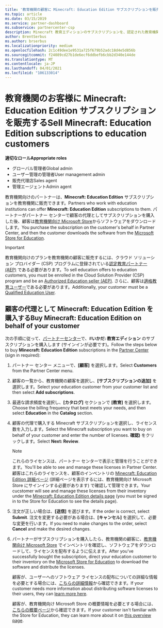 ```yaml
---
title: '教育機関の顧客に Minecraft: Education Edition サブスクリプションを販売する'
ms.topic: article
ms.date: 03/15/2019
ms.service: partner-dashboard
ms.subservice: partnercenter-csp
description: Minecraft 教育エディションのサブスクリプションを、認定された教育機関のお客様に販売し、Microsoft 教育機関からダウンロードすることができます。
author: BrentSerbus
ms.author: brserbus
ms.localizationpriority: medium
ms.openlocfilehash: 2c1c49dee1e9531a725f679b52adc18d4e5d856b
ms.sourcegitcommit: f24089cd27b1de6ecf6ddbefb6cbb2d340e144de
ms.translationtype: MT
ms.contentlocale: ja-JP
ms.lasthandoff: 04/01/2021
ms.locfileid: "106133014"
---
```

# <a name="sell-minecraft-education-edition-subscriptions-to-education-customers"></a><span data-ttu-id="b7820-103">教育機関のお客様に Minecraft: Education Edition サブスクリプションを販売する</span><span class="sxs-lookup"><span data-stu-id="b7820-103">Sell Minecraft: Education Edition subscriptions to education customers</span></span>

<span data-ttu-id="b7820-104">**適切なロール**</span><span class="sxs-lookup"><span data-stu-id="b7820-104">**Appropriate roles**</span></span>

- <span data-ttu-id="b7820-105">グローバル管理者</span><span class="sxs-lookup"><span data-stu-id="b7820-105">Global admin</span></span>
- <span data-ttu-id="b7820-106">ユーザー管理の管理者</span><span class="sxs-lookup"><span data-stu-id="b7820-106">User management admin</span></span>
- <span data-ttu-id="b7820-107">販売代理店</span><span class="sxs-lookup"><span data-stu-id="b7820-107">Sales agent</span></span>
- <span data-ttu-id="b7820-108">管理エージェント</span><span class="sxs-lookup"><span data-stu-id="b7820-108">Admin agent</span></span>

<span data-ttu-id="b7820-109">教育機関向けのパートナーは、**Minecraft: Education Edition** サブスクリプションを教育機関に販売できます。</span><span class="sxs-lookup"><span data-stu-id="b7820-109">Partners who work with education institutions can offer **Minecraft: Education Edition** subscriptions to them.</span></span> <span data-ttu-id="b7820-110">パートナーがパートナー センターで顧客の代理としてサブスクリプションを購入した後、顧客は[教育機関向け Microsoft Store](https://educationstore.microsoft.com)からソフトウェアをダウンロードします。</span><span class="sxs-lookup"><span data-stu-id="b7820-110">You purchase the subscription on the customer's behalf in Partner Center, and then the customer downloads the software from the [Microsoft Store for Education](https://educationstore.microsoft.com).</span></span> 

>[!IMPORTANT]
><span data-ttu-id="b7820-111">教育機関向けのプランを教育機関の顧客に販売するには、クラウド ソリューション プロバイダー (CSP) プログラムに登録されている[認定教育パートナー (AEP)](https://www.mepn.com) である必要があります。</span><span class="sxs-lookup"><span data-stu-id="b7820-111">To sell education offers to education customers, you must be enrolled in the Cloud Solution Provider (CSP) program and be an [Authorized Education seller (AEP)](https://www.mepn.com).</span></span> <span data-ttu-id="b7820-112">さらに、顧客は[適格教育ユーザー](https://www.microsoftvolumelicensing.com/DocumentSearch.aspx?Mode=3&DocumentTypeId=7)である必要があります。</span><span class="sxs-lookup"><span data-stu-id="b7820-112">Additionally, your customer must be a [Qualified Education User](https://www.microsoftvolumelicensing.com/DocumentSearch.aspx?Mode=3&DocumentTypeId=7).</span></span>  

 
## <a name="buy-minecraft-education-edition-on-behalf-of-your-customer"></a><span data-ttu-id="b7820-113">顧客の代理として **Minecraft: Education Edition** を購入する</span><span class="sxs-lookup"><span data-stu-id="b7820-113">Buy **Minecraft: Education Edition** on behalf of your customer</span></span>

<span data-ttu-id="b7820-114">次の手順に従って、[パートナーセンター](https://partnercenter.microsoft.com/pcv/dashboard/overview
)で、#**いかだ: 教育エディション** のサブスクリプションを購入します (サインインが必要です)。</span><span class="sxs-lookup"><span data-stu-id="b7820-114">Follow the steps below to buy **Minecraft: Education Edition** subscriptions in the [Partner Center](https://partnercenter.microsoft.com/pcv/dashboard/overview
) (sign in required):</span></span>

  1.  <span data-ttu-id="b7820-115">パートナー センター メニューで、**[顧客]** を選択します。</span><span class="sxs-lookup"><span data-stu-id="b7820-115">Select **Customers** from the Partner Center menu.</span></span>
  
  2.  <span data-ttu-id="b7820-116">顧客の一覧から、教育機関の顧客を選択し、**[サブスクリプションの追加]** を選択します。</span><span class="sxs-lookup"><span data-stu-id="b7820-116">Select your education customer from your customer list and then select **Add subscriptions**.</span></span>
  
  3.  <span data-ttu-id="b7820-117">最適な請求頻度を選択し、**[カタログ]** セクションで **[教育]** を選択します。</span><span class="sxs-lookup"><span data-stu-id="b7820-117">Choose the billing frequency that best meets your needs, and then select **Education** in the **Catalog** section.</span></span>

  4.  <span data-ttu-id="b7820-118">顧客の代理で購入する Minecraft サブスクリプションを選択し、ライセンス数を入力します。</span><span class="sxs-lookup"><span data-stu-id="b7820-118">Select the Minecraft subscription you want to buy on behalf of your customer and enter the number of licenses.</span></span> <span data-ttu-id="b7820-119">**確認\)** をクリックします。</span><span class="sxs-lookup"><span data-stu-id="b7820-119">Select **Next: Review**.</span></span>

      >[!NOTE]
      ><span data-ttu-id="b7820-120">これらのライセンスは、パートナー センターで表示と管理を行うことができます。</span><span class="sxs-lookup"><span data-stu-id="b7820-120">You'll be able to see and manage these licenses in Partner Center.</span></span> <span data-ttu-id="b7820-121">顧客はこれらのライセンスを、顧客のインベントリの [Minecraft: Education Edition 詳細ページ](https://educationstore.microsoft.com/store/details/minecraft-education-edition/9nblggh4r2r6) (詳細ページを表示するには、教育機関向け Microsoft Store にサインインする必要があります) で確認して管理できます。</span><span class="sxs-lookup"><span data-stu-id="b7820-121">Your cucstomer will see and manage these licenses from their inventory under the [Minecraft: Education Edition details page](https://educationstore.microsoft.com/store/details/minecraft-education-edition/9nblggh4r2r6) (you must be signed in to the Store for Education to see the details page).</span></span> 

  5.  <span data-ttu-id="b7820-122">注文が正しい場合は、**[送信]** を選びます。</span><span class="sxs-lookup"><span data-stu-id="b7820-122">If the order is correct, select **Submit**.</span></span> <span data-ttu-id="b7820-123">注文を変更する必要がある場合は、**[キャンセル]** を選択して、必要な変更を行います。</span><span class="sxs-lookup"><span data-stu-id="b7820-123">If you need to make changes to the order, select **Cancel** and make the desired changes.</span></span>   

  6.  <span data-ttu-id="b7820-124">パートナーがサブスクリプションを購入したら、教育機関の顧客に、[教育機関向け Microsoft Store](https://educationstore.microsoft.com) でインベントリを確認し、ソフトウェアをダウンロードして、ライセンスを配布するように伝えます。</span><span class="sxs-lookup"><span data-stu-id="b7820-124">After you've successfully bought the subscription, direct your education customer to their inventory on the [Microsoft Store for Education](https://educationstore.microsoft.com) to download the software and distribute the licenses.</span></span>

      <span data-ttu-id="b7820-125">顧客が、ユーザーへのソフトウェア ライセンスの配布についての詳細な情報を必要とする場合には、[こちらの詳細情報](/education/windows/school-get-minecraft#distribute-minecraft)から確認できます。</span><span class="sxs-lookup"><span data-stu-id="b7820-125">If your customer needs more information about distributing software licenses to their users, they can [learn more here](/education/windows/school-get-minecraft#distribute-minecraft).</span></span>  
  
      <span data-ttu-id="b7820-126">顧客が、教育機関向け Microsoft Store の概要情報を必要とする場合には、[こちらの概要ページ](/microsoft-store/windows-store-for-business-overview)から確認できます。</span><span class="sxs-lookup"><span data-stu-id="b7820-126">If your customer isn't familiar with the Store for Education, they can learn more about it on [this overview page](/microsoft-store/windows-store-for-business-overview).</span></span>  

